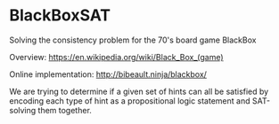 # BlackBoxSAT
Solving the consistency problem for the 70's board game BlackBox

Overview: https://en.wikipedia.org/wiki/Black_Box_(game)

Online implementation: http://bibeault.ninja/blackbox/ 

We are trying to determine if a given set of hints can all be satisfied by encoding each type of hint
as a propositional logic statement and SAT-solving them together. 
